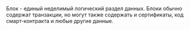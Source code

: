 Блок - единый неделимый логический раздел данных. Блоки обычно содержат транзакции, но могут также содержать и сертификаты, код смарт-контракта и любые другие данные.